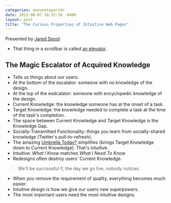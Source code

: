 ```yaml
---
categories: aneventapartdc
date: 2012-08-07 16:32:38 -0400
layout: post
title: "The Curious Properties of Intuitive Web Pages"
---
```


Presented by [Jared Spool](http://www.uie.com/).

- That thing in a scrollbar is called [an elevator](http://www.usabilityfirst.com/glossary/scroll-elevator/).

## The Magic Escalator of Acquired Knowledge ##

- Tells us things about our users.
- At the bottom of the escalator: someone with no knowledge of the design.
- At the top of the esdcalator: someone with encyclopedic knowledge of the design.
- Current Knowledge: the knowledge someone has at the onset of a task.
- Target Knowledge: the knowledge needed to complete a task at the time of the task's completion.
- The space between Current Knowledge and Target Knowledge is the Knowledge Gap.
- Socially-Transmitted Functionality: things you learn from socially-shared knowledge (Twitter's pull-to-refresh).
- The amazing [Umbrella Today?](http://umbrellatoday.com/) simplifies (brings Target Knowledge down to Current Knowledge). That's intuitive.
- Intuitive: _What I Know_ matches _What I Need To Know_
- Redesigns often destroy users' Current Knowledge.

> We'll be successful if, the day we go live, nobody notices.

- When you remove the requirement of quality, everything becomes much easier.
- Intuitive design is how we give our users new superpowers.
- The most important users need the most intuitive designs.